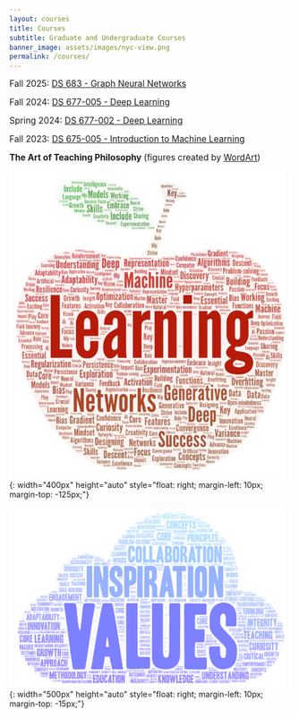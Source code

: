 ```yaml
---
layout: courses
title: Courses
subtitle: Graduate and Undergraduate Courses
banner_image: assets/images/nyc-view.png
permalink: /courses/
---
```


<!-- ##### 🏆 New Course -- <span style="font-size: 1.em;">**Foundations and Applications of Graph Neural Networks** coming Fall 2025.</span> -->

<!-- --- -->
<span style="font-size: 1.1em;">Fall 2025: [DS 683 - Graph Neural Networks](course4/)</span>

<span style="font-size: 1.1em;">Fall 2024: [DS 677-005 - Deep Learning](course3/)</span>

<span style="font-size: 1.1em;">Spring 2024: [DS 677-002 - Deep Learning](course2/)</span>

<span style="font-size: 1.1em;">Fall 2023: [DS 675-005 - Introduction to Machine Learning](course1/)</span>

<span style="font-size: 1.1em;">**The Art of Teaching Philosophy** (figures created by [WordArt](https://wordart.com/create))</span>

![Teaching Philosophy](../assets/images/teaching_icon.jpeg){: width="400px" height="auto" style="float: right; margin-left: 10px; margin-top: -125px;"}

![Teaching Philosophy](../assets/images/teachingphilosophy.png){: width="500px" height="auto" style="float: right; margin-left: 10px; margin-top: -15px;"}

